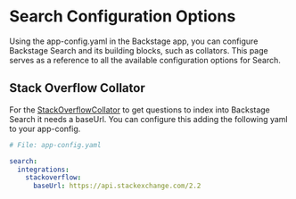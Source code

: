 # Search Configuration Options

Using the app-config.yaml in the Backstage app, you can configure Backstage
Search and its building blocks, such as collators. This page serves as a
reference to all the available configuration options for Search.

## Stack Overflow Collator

For the
[StackOverflowCollator](https://github.com/backstage/backstage/blob/master/plugins/search-backend-node/src/collators/StackOverflowCollator.ts)
to get questions to index into Backstage Search it needs a baseUrl. You can
configure this adding the following yaml to your app-config.

```yml
# File: app-config.yaml

search:
  integrations:
    stackoverflow:
      baseUrl: https://api.stackexchange.com/2.2
```
